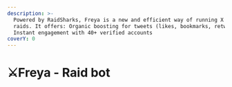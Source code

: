```yaml
---
description: >-
  Powered by RaidSharks, Freya is a new and efficient way of running X (Twitter)
  raids. It offers: Organic boosting for tweets (likes, bookmarks, retweets)
  Instant engagement with 40+ verified accounts
coverY: 0
---
```


# ⚔️Freya - Raid bot


